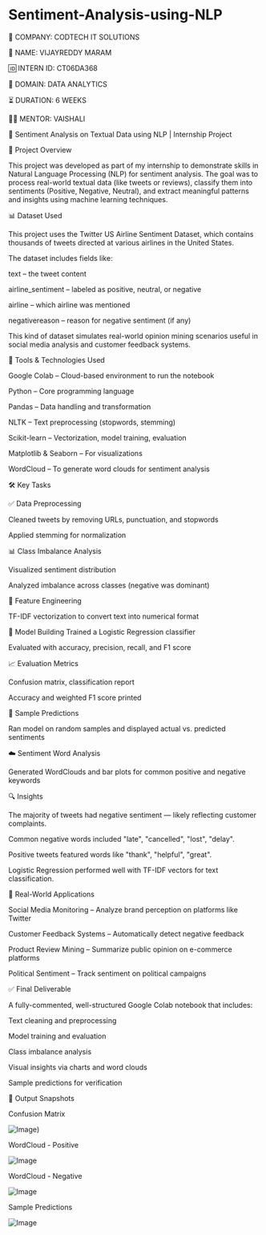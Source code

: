 # Sentiment-Analysis-using-NLP

🏢 COMPANY: CODTECH IT SOLUTIONS


👤 NAME: VIJAYREDDY MARAM


🆔 INTERN ID: CT06DA368


📂 DOMAIN: DATA ANALYTICS


⏳ DURATION: 6 WEEKS


👩‍🏫 MENTOR: VAISHALI


🚀 Sentiment Analysis on Textual Data using NLP | Internship Project


📌 Project Overview


This project was developed as part of my internship to demonstrate skills in Natural Language Processing (NLP) for sentiment analysis. The goal was to process real-world textual data (like tweets or reviews), classify them into sentiments (Positive, Negative, Neutral), and extract meaningful patterns and insights using machine learning techniques.

📊 Dataset Used


This project uses the Twitter US Airline Sentiment Dataset, which contains thousands of tweets directed at various airlines in the United States.

The dataset includes fields like:

text – the tweet content

airline_sentiment – labeled as positive, neutral, or negative

airline – which airline was mentioned

negativereason – reason for negative sentiment (if any)

This kind of dataset simulates real-world opinion mining scenarios useful in social media analysis and customer feedback systems.

🧰 Tools & Technologies Used


Google Colab – Cloud-based environment to run the notebook

Python – Core programming language

Pandas – Data handling and transformation

NLTK – Text preprocessing (stopwords, stemming)

Scikit-learn – Vectorization, model training, evaluation

Matplotlib & Seaborn – For visualizations

WordCloud – To generate word clouds for sentiment analysis


🛠️ Key Tasks


✅ Data Preprocessing


Cleaned tweets by removing URLs, punctuation, and stopwords

Applied stemming for normalization


📊 Class Imbalance Analysis


Visualized sentiment distribution

Analyzed imbalance across classes (negative was dominant)



🔡 Feature Engineering


TF-IDF vectorization to convert text into numerical format

🤖 Model Building
Trained a Logistic Regression classifier

Evaluated with accuracy, precision, recall, and F1 score


📈 Evaluation Metrics


Confusion matrix, classification report

Accuracy and weighted F1 score printed

🧪 Sample Predictions


Ran model on random samples and displayed actual vs. predicted sentiments

☁️ Sentiment Word Analysis

Generated WordClouds and bar plots for common positive and negative keywords

🔍 Insights


The majority of tweets had negative sentiment — likely reflecting customer complaints.

Common negative words included "late", "cancelled", "lost", "delay".

Positive tweets featured words like "thank", "helpful", "great".

Logistic Regression performed well with TF-IDF vectors for text classification.


🧠 Real-World Applications


Social Media Monitoring – Analyze brand perception on platforms like Twitter

Customer Feedback Systems – Automatically detect negative feedback

Product Review Mining – Summarize public opinion on e-commerce platforms

Political Sentiment – Track sentiment on political campaigns


✅ Final Deliverable


A fully-commented, well-structured Google Colab notebook that includes:

Text cleaning and preprocessing

Model training and evaluation

Class imbalance analysis

Visual insights via charts and word clouds

Sample predictions for verification


📸 Output Snapshots


Confusion Matrix

![Image](https://github.com/user-attachments/assets/b12fb734-3297-4b7b-9064-d288fcd3fead))



WordCloud - Positive


![Image](https://github.com/user-attachments/assets/60d54e5e-74a7-42ce-9ad9-26ff2ffd32be)


WordCloud - Negative


![Image](https://github.com/user-attachments/assets/60d54e5e-74a7-42ce-9ad9-26ff2ffd32be)




Sample Predictions


![Image](https://github.com/user-attachments/assets/58e6ad23-63f2-4970-b40c-8954bb783598)

